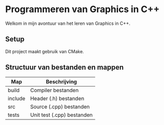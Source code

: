 # Programmeren van Graphics in C++

Welkom in mijn avontuur van het leren van Graphics in C++.

## Setup

Dit project maakt gebruik van CMake.

## Structuur van bestanden en mappen

| Map | Beschrijving |
|-----|--------------|
| build | Compiler bestanden |
| include | Header (.h) bestanden |
| src | Source (.cpp) bestanden |
| tests | Unit test (.cpp) bestanden |

